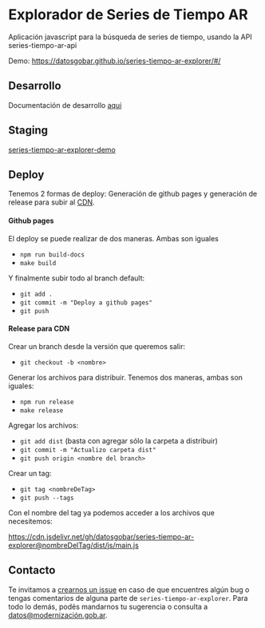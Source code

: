# Explorador de Series de Tiempo AR

Aplicación javascript para la búsqueda de series de tiempo, usando la API series-tiempo-ar-api

Demo: https://datosgobar.github.io/series-tiempo-ar-explorer/#/

## Desarrollo
Documentación de desarrollo [aqui](development/readme_dev.md)

## Staging

[series-tiempo-ar-explorer-demo](https://github.com/datosgobar/series-tiempo-ar-explorer-demo)

## Deploy

Tenemos 2 formas de deploy: Generación de github pages y generación de release para subir al [CDN](https://www.jsdelivr.com/).

#### Github pages

El deploy se puede realizar de dos maneras. Ambas son iguales

- `npm run build-docs`
- `make build`

Y finalmente subir todo al branch default:
- `git add .`
- `git commit -m "Deploy a github pages"`
- `git push`

#### Release para CDN

Crear un branch desde la versión que queremos salir:
- `git checkout -b <nombre>`

Generar los archivos para distribuir. Tenemos dos maneras, ambas son iguales:
- `npm run release`
- `make release`

Agregar los archivos:
- `git add dist` (basta con agregar sólo la carpeta a distribuir)
- `git commit -m "Actualizo carpeta dist"`
- `git push origin <nombre del branch>`

Crear un tag:
- `git tag <nombreDeTag>`
- `git push --tags`

Con el nombre del tag ya podemos acceder a los archivos que necesitemos:

<https://cdn.jsdelivr.net/gh/datosgobar/series-tiempo-ar-explorer@nombreDelTag/dist/js/main.js>


## Contacto
Te invitamos a [crearnos un issue](https://github.com/datosgobar/series-tiempo-ar-explorer/issues/new?title=Encontre-un-bug-en-api-gateway)
en caso de que encuentres algún bug o tengas comentarios de alguna parte de `series-tiempo-ar-explorer`. Para todo lo demás, podés mandarnos tu sugerencia o consulta a [datos@modernización.gob.ar](mailto:datos@modernización.gob.ar).
